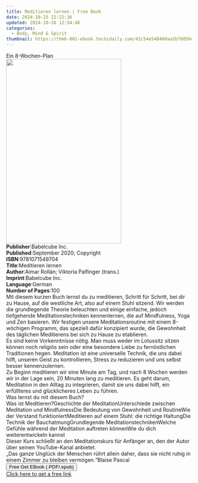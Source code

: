 ```yaml
---
title: Meditieren lernen | Free Book
date: 2024-10-25 22:22:36
updated: 2024-10-26 12:54:46
categories:
  - Body, Mind & Spirit
thumbnail: https://thmb-001-ebook.techidaily.com/42c54e548460aa2b780504440113b006e683d88e1e33703789546e8ced5d2628.jpg
---
```

<main id="book-container">
  <div class="flex flex-col">
    <div class="book-brief flex-1 py-6 px-4 sm:p-6 md:py-10 md:px-8">
      <!-- brief-->
      <div class="book-brief-main">Ein 8-Wochen-Plan</div>
    </div>
    <div
      class="book-meta-info flex-1 grid gap-4 col-start-1 col-end-3 row-start-1 sm:mb-6 sm:grid-cols-4 lg:gap-6 lg:col-start-2 lg:row-end-6 lg:row-span-6 lg:mb-0"
    >
      <div
        class="book-meta-info-left place-content-center mt-4 p-4 text-sm leading-6 col-start-2 col-span-2 dark:text-slate-400"
      >
        <img
          class="w-full h-500 object-cover rounded-lg sm:h-255 sm:col-span-2 lg:col-span-full"
          src="https://img-001-ebook.techidaily.com/a12128392e1b61dfd154ac6ed459c687e6b4f88bd6a30d90a09092e0746ac8e6.jpg"
          alt=""
          width="312"
          height="500"
        />
      </div>
      <div
        class="book-meta-info-right mt-2 col-start-1 row-start-2 col-span-3 self-center"
      >
        <!-- meta data  -->
        <div class="flex flex-col px-4 md:px-8">
          <div class="flex-1">
            <strong>Publisher</strong>:<span class="px-2">Babelcube Inc.</span>
          </div>
          <div class="flex-1">
            <strong>Published</strong>:<span class="px-2"
              >September 2020; Copyright</span
            >
          </div>
          <div class="flex-1">
            <strong>ISBN</strong>:<span class="px-2">9781071549704</span>
          </div>
          <div class="flex-1">
            <strong>Title</strong>:<span class="px-2">Meditieren lernen</span>
          </div>
          <div class="flex-1">
            <strong>Author</strong>:<span class="px-2"
              >Aimar Rollán; Viktoria Palfinger (trans.)</span
            >
          </div>
          <div class="flex-1">
            <strong>Imprint</strong>:<span class="px-2">Babelcube Inc.</span>
          </div>
          <div class="flex-1">
            <strong>Language</strong>:<span class="px-2">German</span>
          </div>
          <div class="flex-1">
            <strong>Number of Pages</strong>:<span class="px-2">100</span>
          </div>
        </div>
      </div>
    </div>
    <div class="book-description flex-1 py-6 px-4 sm:p-6 md:py-10 md:px-8">
      <div class="book-description-main">
        <div accordion-content="" id="description">
          Mit diesem kurzen Buch lernst du zu meditieren, Schritt für Schritt,
          bei dir zu Hause, auf die westliche Art, also auf einem Stuhl sitzend.
          Wir werden die grundlegende Theorie beleuchten und einige einfache,
          jedoch tiefgehende Meditationstechniken kennenlernen, die auf
          Mindfulness, Yoga und Zen basieren. Wir festigen unsere
          Meditationsroutine mit einem 8-wöchigen Programm, das speziell dafür
          konzipiert wurde, die Gewohnheit des täglichen Meditierens bei sich zu
          Hause zu etablieren.<br />Es sind keine Vorkenntnisse nötig. Man muss
          weder im Lotussitz sitzen können noch religiös sein oder eine
          besondere Liebe zu fernöstlichen Traditionen hegen. Meditation ist
          eine universelle Technik, die uns dabei hilft, unseren Geist zu
          kontrollieren, Stress zu reduzieren und uns selbst besser
          kennenzulernen.<br />Zu Beginn meditieren wir eine Minute am Tag, und
          nach 8&nbsp;Wochen werden wir in der Lage sein, 20&nbsp;Minuten lang
          zu meditieren. Es geht darum, Meditation in den Alltag zu integrieren,
          damit sie uns dabei hilft, ein erfüllteres und glücklicheres Leben zu
          führen.<br />Was lernst du mit diesem Buch?<br />Was ist
          Meditieren?Geschichte der MeditationUnterschiede zwischen Meditation
          und MindfulnessDie Bedeutung von Gewohnheit und RoutineWie der
          Verstand funktioniertMeditieren auf einem Stuhl: die richtige
          HaltungDie Technik der BauchatmungGrundlegende
          MeditationstechnikenWelche Gefühle während der Meditation auftreten
          könnenWie du dich weiterentwickeln kannst<br />Dieser Kurs schließt an
          den Meditationskurs für Anfänger an, den der Autor über seinen
          YouTube-Kanal anbietet.<br />„Das ganze Unglück der Menschen rührt
          allein daher, dass sie nicht ruhig in einem Zimmer zu bleiben
          vermögen.“Blaise Pascal<br />
        </div>
        <div class="accordion-fader"></div>
      </div>
    </div>
    <div class="book-excerpts flex-1 py-6 px-4 sm:p-6 md:py-10 md:px-8"></div>
    <div
      class="book-about-author flex-1 py-6 px-4 sm:p-6 md:py-10 md:px-8"
    ></div>
    <div class="book-free-get flex-1 py-6 px-4 sm:p-6 md:py-10 md:px-8">
      <button
        id="btn-free-get"
        class="bg-blue-500 hover:bg-blue-700 text-white font-bold py-2 px-4 rounded"
      >
        Free Get EBook (.PDF/.epub)
      </button>
      <div id="countdown-display" class="px-2 text-lg mt-2"></div>
      <a
        id="free-link"
        class="hidden bg-blue-500 hover:bg-blue-700 text-white font-bold py-2 px-4 rounded"
        href="https://www.ebooks.com/en-us/book/210129583/meditieren-lernen/aimar-roll-n/"
        target="_blank"
        >Click here to get a free link</a
      >
    </div>
    <script>
      let countdownTime = 0;
      let countdownInterval = null;
      document
        .getElementById('btn-free-get')
        .addEventListener('click', startCountdown);
      function startCountdown() {
        countdownTime = new Date().getTime() + 60000 * 3;
        countdownInterval = setInterval(updateCountdown, 1000);
        document.getElementById('btn-free-get').disabled = true;
        document
          .getElementById('btn-free-get')
          .classList.add('bg-gray-500', 'cursor-not-allowed');
      }
      function updateCountdown() {
        let currentTime = new Date().getTime();
        let timeLeft = countdownTime - currentTime;
        let secondsLeft = Math.floor(timeLeft / 1000);
        document.getElementById('countdown-display').innerHTML =
          `Remaining time: ${secondsLeft} seconds.`;
        if (secondsLeft <= 0) {
          clearInterval(countdownInterval);
          document.getElementById('btn-free-get').classList.add('hidden');
          document.getElementById('free-link').classList.remove('hidden');
          document.getElementById('countdown-display').innerHTML = '';
        }
      }
    </script>
  </div>
</main>

